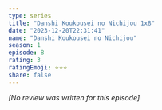 ```yaml
---
type: series
title: "Danshi Koukousei no Nichijou 1x8"
date: "2023-12-20T22:31:41"
name: "Danshi Koukousei no Nichijou"
season: 1
episode: 8
rating: 3
ratingEmoji: ⭐️⭐️⭐️
share: false
---
```


_[No review was written for this episode]_
